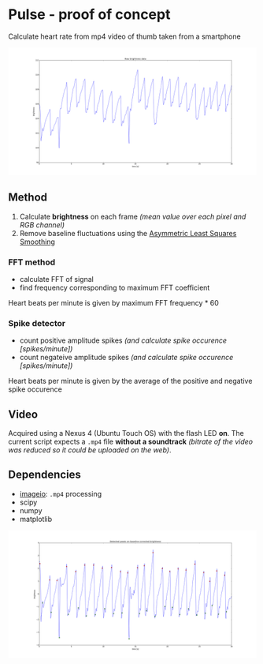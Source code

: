 # Pulse - proof of concept
Calculate heart rate from mp4 video of thumb taken from a smartphone

![Raw brightness](readmePic/raw.png)

## Method
1. Calculate **brightness** on each frame *(mean value over each pixel and RGB channel)*
2. Remove baseline fluctuations using the [Asymmetric Least Squares Smoothing](https://zanran_storage.s3.amazonaws.com/www.science.uva.nl/ContentPages/443199618.pdf)

### FFT method
  * calculate FFT of signal
  * find frequency corresponding to maximum FFT coefficient

Heart beats per minute is given by maximum FFT frequency * 60
  
### Spike detector
   * count positive amplitude spikes *(and calculate spike occurence [spikes/minute])*
   * count negateive amplitude spikes *(and calculate spike occurence [spikes/minute])*

Heart beats per minute is given by the average of the positive and negative spike occurence

## Video
Acquired using a Nexus 4 (Ubuntu Touch OS) with the flash LED **on**. The current script expects a `.mp4` file **without a soundtrack**
*(bitrate of the video was reduced so it could be uploaded on the web)*.

## Dependencies
* [imageio](https://github.com/imageio/imageio): `.mp4` processing
* scipy
* numpy
* matplotlib

![Detected spikes](readmePic/spikes.png)
